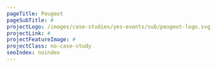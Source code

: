 ```yaml
---
pageTitle: Peugeot
pageSubTitle: #
projectLogo: /images/case-studies/yes-events/sub/peugeot-logo.svg
projectLink: #
projectFeatureImage: #
projectClass: no-case-study
seoIndex: noindex
---
```

